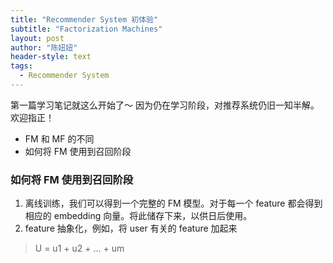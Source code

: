 ```yaml
---
title: "Recommender System 初体验"
subtitle: "Factorization Machines"
layout: post
author: "陈妞妞"
header-style: text
tags:
  - Recommender System
---
```


第一篇学习笔记就这么开始了～ 因为仍在学习阶段，对推荐系统仍旧一知半解。欢迎指正！

- FM 和 MF 的不同
- 如何将 FM 使用到召回阶段

### 如何将 FM 使用到召回阶段

1. 离线训练，我们可以得到一个完整的 FM 模型。对于每一个 feature 都会得到相应的 embedding 向量。将此储存下来，以供日后使用。
2. feature 抽象化，例如，将 user 有关的 feature 加起来
> U = u1 + u2 + ... + um






